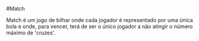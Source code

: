 #Match

Match é um jogo de bilhar onde cada jogador é representado por uma única bola e onde, para vencer, terá de ser o único jogador a não atingir o número máximo de 'cruzes'.